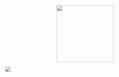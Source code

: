 <div align="center">
  <a href="#">
    <img src="https://github-readme-stats.vercel.app/api/top-langs/?username=edwinogwel&langs_count=8&theme=vision-friendly-dark&hide_border=true&layout=compact" height="180px"/>
  </a>
</div>

![](https://komarev.com/ghpvc/?username=edwinogwel&label=PROFILE+VIEWS)
